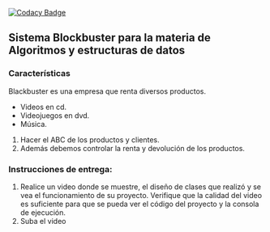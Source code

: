 [![Codacy Badge](https://app.codacy.com/project/badge/Grade/0f4259a79771463ba402a85199f15494)](https://www.codacy.com/gh/javrr-ui/Sistema-Blackbuster/dashboard?utm_source=github.com&amp;utm_medium=referral&amp;utm_content=javrr-ui/Sistema-Blackbuster&amp;utm_campaign=Badge_Grade)

## Sistema Blockbuster para la materia de Algoritmos y estructuras de datos

### Características

Blackbuster es una empresa que renta diversos productos.
-   Videos en cd.
-   Videojuegos en dvd.
-   Música.

1.  Hacer el ABC de los productos y clientes. 
2.  Además debemos controlar la renta y devolución de los productos.


### Instrucciones de entrega:
1.  Realice un video donde se muestre, el diseño de clases que realizó y se vea el funcionamiento de su proyecto. Verifique que la calidad del video es suficiente para que se pueda ver el código del proyecto y la consola de ejecución.
2.  Suba el video 
